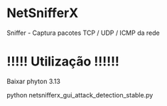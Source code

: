 # NetSnifferX
Sniffer - Captura pacotes TCP / UDP / ICMP da rede

# !!!!! Utilização !!!!!!

Baixar phyton 3.13

python netsnifferx_gui_attack_detection_stable.py
